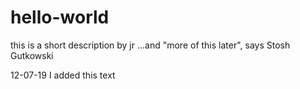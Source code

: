 # hello-world
this is a short description by jr
...and "more of this later", says Stosh Gutkowski

12-07-19 I added this text
